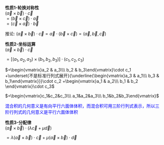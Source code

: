 **性质1-轮换对称性**  
$(\vec a \times \vec b)\cdot \vec c$  
$=(\vec b \times \vec c)\cdot \vec a$  
$=(\vec c \times \vec a) \cdot \vec b$  
  
推论: $(\vec a\times\vec b)\cdot\vec c=\vec a\cdot(\vec b\times\vec c)=(\vec a,\vec b,\vec c)$  
  
**性质2-坐标运算**  
$(\vec a \times \vec b)\cdot \vec c$  
  
$=[(a_1,a_2,a_3) \times (b_1,b_2,b_3)]\cdot(c_1,c_2,c_3)$  
  
$=\begin{vmatrix}a_2 & a_3\\\ b_2 & b_3\end{vmatrix}\cdot c_1  
+\underset{不是标准行列式展开}{\underline{\begin{vmatrix}a_3 & a_1\\\ b_3 & b_1\end{vmatrix}}}\cdot c_2  
+\begin{vmatrix}a_1 & a_2\\\ b_1 & b_2 \end{vmatrix}\cdot c_3$  
  
$=\begin{vmatrix}c_1&c_2&c_3\\\ a_1&a_2&a_3\\\ b_1&b_2&b_3\end{vmatrix}$  
  
<font color=blue>混合积的几何意义是有向平行六面体体积，而混合积可用三阶行列式表示，所以三阶行列式的几何意义是平行六面体体积</font>  
  
**性质3-分配律**  
$(\vec a \times  \vec b)\cdot( \lambda\vec c +  \mu  \vec d)$  
  
$= \lambda(\vec a \times \vec b) \cdot \vec c + \mu (\vec a  \times \vec b) \cdot \vec d$  
